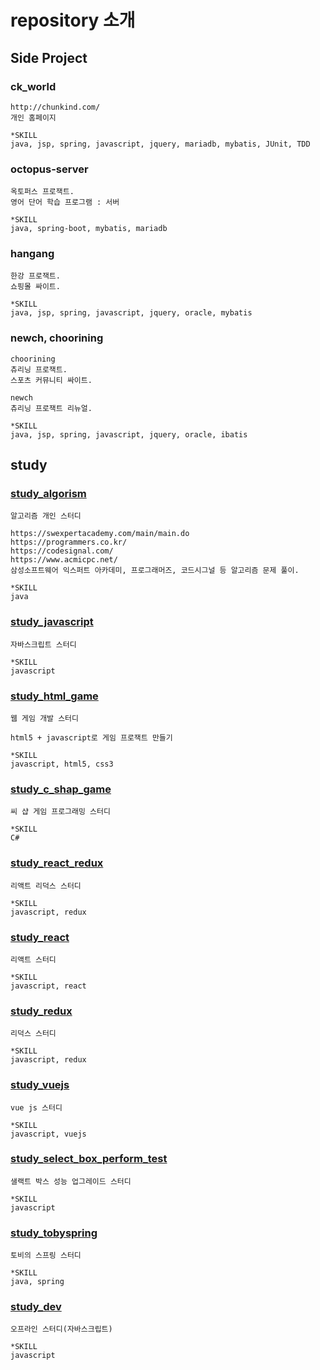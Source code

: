 # repository 소개

## Side Project

### ck_world
```
http://chunkind.com/
개인 홈페이지

*SKILL
java, jsp, spring, javascript, jquery, mariadb, mybatis, JUnit, TDD
```

### octopus-server
```
옥토퍼스 프로잭트.
영어 단어 학습 프로그램 : 서버

*SKILL
java, spring-boot, mybatis, mariadb
```

### hangang
```
한강 프로잭트.
쇼핑몰 싸이트.

*SKILL
java, jsp, spring, javascript, jquery, oracle, mybatis
```

### newch, choorining
```
choorining
츄리닝 프로잭트.
스포츠 커뮤니티 싸이트.

newch
츄리닝 프로잭트 리뉴얼.

*SKILL
java, jsp, spring, javascript, jquery, oracle, ibatis
```

## study

### [study_algorism](https://github.com/chunkind/study_algorism)
```
알고리즘 개인 스터디

https://swexpertacademy.com/main/main.do
https://programmers.co.kr/
https://codesignal.com/
https://www.acmicpc.net/
삼성소프트웨어 익스퍼트 아카데미, 프로그래머즈, 코드시그널 등 알고리즘 문제 풀이.

*SKILL
java
```

### [study_javascript](https://github.com/chunkind/study_javascript)
```
자바스크립트 스터디

*SKILL
javascript
```

### [study_html_game](https://github.com/chunkind/study_html_game)
```
웹 게임 개발 스터디

html5 + javascript로 게임 프로잭트 만들기

*SKILL
javascript, html5, css3
```

### [study_c_shap_game](https://github.com/chunkind/study_c_shap_game)
```
씨 샵 게임 프로그래밍 스터디

*SKILL
C#
```

### [study_react_redux](https://github.com/chunkind/study_react_redux)
```
리액트 리덕스 스터디

*SKILL
javascript, redux
```

### [study_react](https://github.com/chunkind/study_react)
```
리액트 스터디

*SKILL
javascript, react
```

### [study_redux](https://github.com/chunkind/study_redux)
```
리덕스 스터디

*SKILL
javascript, redux
```

### [study_vuejs](https://github.com/chunkind/study_vuejs)
```
vue js 스터디

*SKILL
javascript, vuejs
```

### [study_select_box_perform_test](https://github.com/chunkind/study_select_box_perform_test)
```
샐랙트 박스 성능 업그레이드 스터디

*SKILL
javascript
```

### [study_tobyspring](https://github.com/chunkind/study_tobyspring)
```
토비의 스프링 스터디

*SKILL
java, spring
```

### [study_dev](https://github.com/chunkind/study_dev)
```
오프라인 스터디(자바스크립트)

*SKILL
javascript
```
